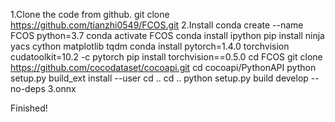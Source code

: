 1.Clone the code from github.
git clone https://github.com/tianzhi0549/FCOS.git
2.Install
conda create --name FCOS python=3.7
conda activate FCOS
conda install ipython
pip install ninja yacs cython matplotlib tqdm
conda install pytorch=1.4.0 torchvision cudatoolkit=10.2 -c pytorch
pip install torchvision==0.5.0
cd FCOS
git clone https://github.com/cocodataset/cocoapi.git
cd cocoapi/PythonAPI
python setup.py build_ext install --user
cd ..
cd ..
python setup.py build develop --no-deps
3.onnx

Finished!
